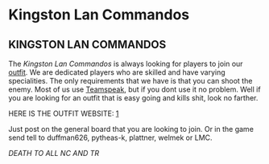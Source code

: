 # Kingston Lan Commandos

## KINGSTON LAN COMMANDOS

The _Kingston Lan Commandos_ is always looking for players to join our
[outfit](../../terminology/Outfit.md). We are dedicated players who are skilled and
have varying specialities. The only requirements that we have is that you can
shoot the enemy. Most of us use [Teamspeak](../TeamSpeak.md), but if you
dont use it no problem. Well if you are looking for an outfit that is easy going
and kills shit, look no farther.

HERE IS THE OUTFIT WEBSITE: [1](http://www.kingstonlancommandos.org)

Just post on the general board that you are looking to join. Or in the game send
tell to duffman626, pytheas-k, plattner, welmek or LMC.

_DEATH TO ALL NC AND TR_
